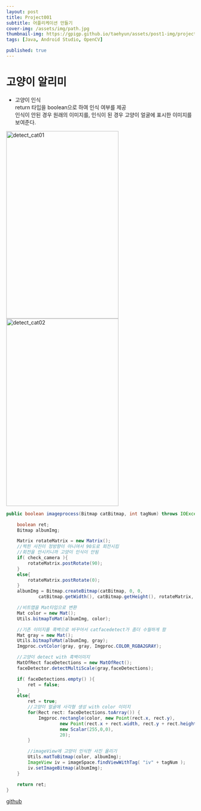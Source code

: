 ```yaml
---
layout: post
title: Project001
subtitle: 어플리케이션 만들기
cover-img: /assets/img/path.jpg
thumbnail-img: https://gpigp.github.io/taehyun/assets/post1-img/project001-cover.png
tags: [Java, Android Studio, OpenCV]

published: true
---
```


고양이 알리미
=============

* 고양이 인식   
return 타입을 boolean으로 하여 인식 여부를 제공   
인식이 안된 경우 원래의 이미지를, 인식이 된 경우 고양이 얼굴에 표시한 이미지를 보여준다.   


<p>
    <img src="https://gpigp.github.io/taehyun/assets/post1-img/detect01.jpg" width="300px" height="500px" alt="detect_cat01"/>
    <img src="https://gpigp.github.io/taehyun/assets/post1-img/detect02.jpg" width="300px" height="500px" alt="detect_cat02"/>
</p>


```java
public boolean imageprocess(Bitmap catBitmap, int tagNum) throws IOException {

    boolean ret;
    Bitmap albumImg;

    Matrix rotateMatrix = new Matrix();
    //찍힌 사진이 정방향이 아니여서 90도로 회전시킴
    //회전을 안시키니까 고양이 인식이 안됨
    if( check_camera ){
        rotateMatrix.postRotate(90);
    }
    else{
        rotateMatrix.postRotate(0);
    }
    albumImg = Bitmap.createBitmap(catBitmap, 0, 0,
            catBitmap.getWidth(), catBitmap.getHeight(), rotateMatrix, false);

    //비트맵을 Mat타입으로 변환
    Mat color = new Mat();
    Utils.bitmapToMat(albumImg, color);

    //기존 이미지를 흑백으로 바꾸어서 catfacedetect가 좀더 수월하게 함
    Mat gray = new Mat();
    Utils.bitmapToMat(albumImg, gray);
    Imgproc.cvtColor(gray, gray, Imgproc.COLOR_RGBA2GRAY);

    //고양이 detect with 흑백이미지
    MatOfRect faceDetections = new MatOfRect();
    faceDetector.detectMultiScale(gray,faceDetections);

    if( faceDetections.empty() ){
        ret = false;
    }
    else{
        ret = true;
        //고양이 얼굴에 사각형 생성 with color 이미지
        for(Rect rect: faceDetections.toArray()) {
            Imgproc.rectangle(color, new Point(rect.x, rect.y),
                    new Point(rect.x + rect.width, rect.y + rect.height),
                    new Scalar(255,0,0),
                    20);
        }

        //imageView에 고양이 인식한 사진 올리기
        Utils.matToBitmap(color, albumImg);
        ImageView iv = imageSpace.findViewWithTag( "iv" + tagNum );
        iv.setImageBitmap(albumImg);
    }

    return ret;
}
```

[github](https://github.com/cat-alaraming)
